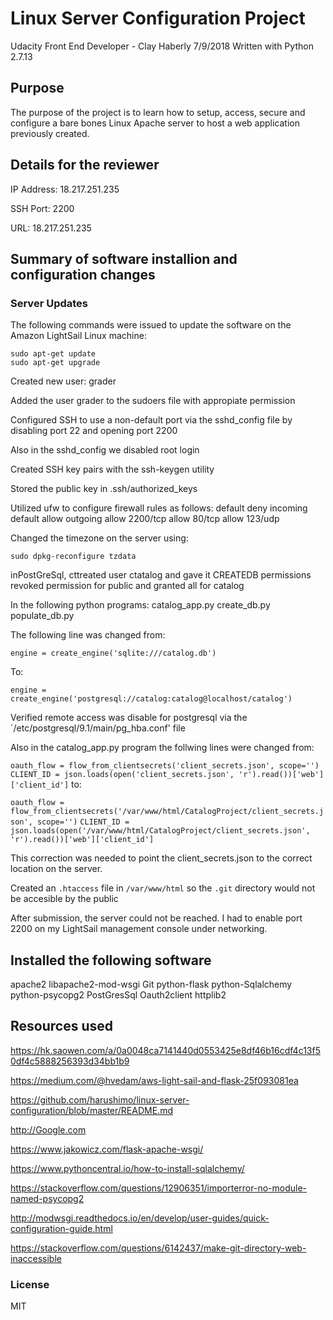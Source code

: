# Linux Server Configuration Project

Udacity Front End Developer - Clay Haberly 7/9/2018
Written with Python 2.7.13

## Purpose

The purpose of the project is to learn how to setup, access, secure and configure a bare bones Linux Apache server to host a web application previously created.

## Details for the reviewer

IP Address: 18.217.251.235

SSH Port: 2200

URL: 18.217.251.235

## Summary of software installion and configuration changes

### Server Updates

The following commands were issued to update the software on the Amazon LightSail Linux machine:

```
sudo apt-get update
sudo apt-get upgrade
```

Created new user: grader

Added the user grader to the sudoers file with appropiate permission

Configured SSH to use a non-default port via the sshd_config file by disabling port 22 and opening port 2200

Also in the sshd_config we disabled root login

Created SSH key pairs with the ssh-keygen utility

Stored the public key in .ssh/authorized_keys

Utilized ufw to configure firewall rules as follows:
default deny incoming
default allow outgoing
allow 2200/tcp
allow 80/tcp
allow 123/udp

Changed the timezone on the server using:
```
sudo dpkg-reconfigure tzdata
```
inPostGreSql, cttreated user ctatalog and gave it CREATEDB permissions
revoked permission for public and granted all for catalog


In the following python programs:
catalog_app.py
create_db.py
populate_db.py

The following line was changed from:

`engine = create_engine('sqlite:///catalog.db')`

To:

`engine = create_engine('postgresql://catalog:catalog@localhost/catalog')`


Verified remote access was disable for postgresql via the `/etc/postgresql/9.1/main/pg_hba.conf' file


Also in the catalog_app.py program the follwing lines were changed from:

`oauth_flow = flow_from_clientsecrets('client_secrets.json', scope='')`
`CLIENT_ID = json.loads(open('client_secrets.json', 'r').read())['web']['client_id']`
to:

`oauth_flow = flow_from_clientsecrets('/var/www/html/CatalogProject/client_secrets.json', scope='')`
`CLIENT_ID = json.loads(open('/var/www/html/CatalogProject/client_secrets.json', 'r').read())['web']['client_id']`

This correction was needed to point the client_secrets.json to the correct location on the server.

Created an `.htaccess` file in `/var/www/html` so the `.git` directory would not be accesible by the public

After submission, the server could not be reached. I had to enable port 2200 on my LightSail management console under networking.

## Installed the following software

apache2
libapache2-mod-wsgi
Git
python-flask
python-Sqlalchemy
python-psycopg2
PostGresSql
Oauth2client
httplib2

## Resources used

https://hk.saowen.com/a/0a0048ca7141440d0553425e8df46b16cdf4c13f50df4c5888256393d34bb1b9

https://medium.com/@hvedam/aws-light-sail-and-flask-25f093081ea

https://github.com/harushimo/linux-server-configuration/blob/master/README.md

http://Google.com

https://www.jakowicz.com/flask-apache-wsgi/

https://www.pythoncentral.io/how-to-install-sqlalchemy/

https://stackoverflow.com/questions/12906351/importerror-no-module-named-psycopg2

http://modwsgi.readthedocs.io/en/develop/user-guides/quick-configuration-guide.html

https://stackoverflow.com/questions/6142437/make-git-directory-web-inaccessible

### License

MIT
